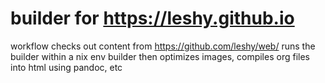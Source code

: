 # builder for https://leshy.github.io

workflow checks out content from https://github.com/leshy/web/
runs the builder within a nix env
builder then optimizes images, compiles org files into html using pandoc, etc
